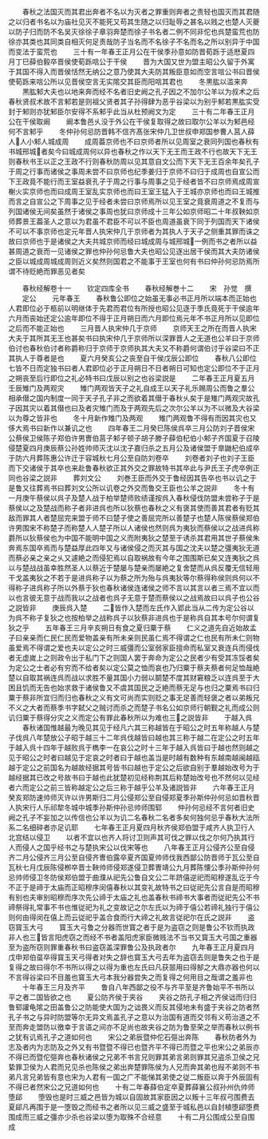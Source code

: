 <!-- { "loadSidebar": true } -->
　　春秋之法国灭而其君出奔者不名以为灭者之罪重则奔者之责轻也国灭而其君随之以归者书名以为庙社见灭不能死又苟其生随之以归耻辱之甚名以贱之也楚人灭夔以防子归而防不名吴灭徐徐子章羽奔楚而徐子书名者二例不同非佗也呉楚蛮荒也防徐亦其类也其同类自相灭何足责哉防子当名而不名徐子不名而名之所以别异于中国而变法于蛮荒也
　　三十有一年春王正月公在干侯季孙意如防晋荀跞于适厯夏四月丁巳薛伯毅卒晋侯使荀跞唁公于干侯
　　晋为大国又世为盟主昭公久留于外寓于其国不得入而晋侯恬然无纳公之意乃使其大夫防其叛臣意如而空言唁公书曰晋侯使荀跞来唁公所以见晋侯空言无实隂交其臣而阳唁其君也
　　冬黒肱以滥来奔
　　黒肱邾大夫也以地来奔而经不名者旧史阙之孔子因之不加尔公羊以为叔术之后春秋贤叔术故不言邾若是则祖父贤者其子孙得肆为恶乎谷梁以为别乎邾若黒肱实受封于邾则亦犹邾臣尔安得不系邾乎此当从杜预阙文为定
　　三十有二年春王正月公在干侯取阚
　　阚本鲁邑乆没于外公在干侯复取得之故曰取尔公羊以为邾邑经何不言邾乎
　　冬仲孙何忌防晋韩不信齐髙张宋仲几卫世叔申郑国参曹人莒人薛人人小邾人城成周
　　成周葢京师也不曰京师者所以见周室之衰同列国也春秋有书城邢城者矣今曰城成周何以异也春秋之作以天下无王而王政不行也故天下无王则春秋书王以正之王政不行则春秋防周以见其意自文公而下天下无王百余年矣孔子于周之行事而诸侯之事周未尝不曰京师也纪季姜归于京师不曰归于成周也自宣公而下王政竟不能行而王室益衰孔子于周之行事与周事之见于经者皆不曰京师焉成周宣榭火实京师也而曰成周王室乱实京师也而曰王室王猛入于王城亦京师也而曰王城推而言之自宣公之下周事之见于经者未尝曰京师焉所以见王室之竟衰周道之不复而与列国诸侯无间矣虽然于诸侯之事周也犹曰京师成十三年公如京师昭二十年叔鞅如京师葬景王葢圣人之意以为君虽不君臣不可以不臣也周道虽衰下同于列国而天下诸侯不可以不事京师也定元年晋人执宋仲几于京师者为其执人于天子之侧重其罪而诛之故曰京师也于是诸侯之大夫共城京师而经曰城成周与城邢城一例而书之者所以益甚周道之衰而一见诸侯之罪也仲孙何忌鲁大夫也昭公见逐出居干侯而其大夫防诸侯之臣以城成周城成周则近义矣然则国君之不能事于王室也何有书曰仲孙何忌防焉所谓不待贬絶而罪恶见者矣

　　春秋经解卷十一
　　钦定四库全书
　　春秋经解巻十二
　　宋　孙觉　撰
　　定公
　　元年春王
　　春秋鲁公即位之始虽无事必书正月所以端本而正始也人君即位必于柩前以明继体于先君而君位有所授也昭公见逐于季氏竟死于干侯逾年六月而丧始还定公逾年即位不得于正月朔日而六月即位焉元年不书正月所以见即位之后而不能正始也
　　三月晋人执宋仲几于京师
　　京师天王之所在而晋人执宋大夫于其所其无王也甚矣书曰执宋仲几于京师所以深罪晋人之无道也公羊曰于京师伯讨也春秋伯讨者称爵称归于京师于京师执其大夫又不称爵何谓伯讨乎谷梁曰不正其执人于尊者是也
　　夏六月癸亥公之丧至自干侯戊辰公即位
　　春秋八公即位七皆不日而定独书曰者人君即位必于正月朔日不日者朔日可知也定公即位不于正月之朔丧至后行即位之礼必特书曰戊辰以别之也谷梁説是
　　二年春王正月夏五月壬辰雉门及两观灾
　　雉门两观皆天子之礼自成王以天子礼乐赐周公而鲁之羣公相承僣之国内制度一同于天子孔子非之而欲着其僣于春秋乆矣于是雉门两观灾故孔子因其灾以着其僣也曰及者灾雉门而及于两观先后之次尔公羊以为不以微及大谷梁以为尊之皆非也
　　冬十月新作雉门及两观
　　雉门两观鲁不得有而因其灾也又侈大焉书曰新作以兼讥之也
　　四年春王二月癸巳陈侯呉卒三月公防刘子晋侯宋公蔡侯卫侯陈子郑伯许男曺伯莒子邾子顿子胡子滕子薛伯杞伯小邾子齐国夏于召陵侵楚夏四月庚辰蔡公孙姓帅师灭沈以沈子嘉归杀之五月公及诸侯盟于臯鼬杞伯成卒于防六月葬陈惠公许迁于容城秋七月公至自防刘卷卒
　　刘卷者刘子也刘子王臣而下交诸侯于其卒也来赴鲁春秋欲正其外交之罪故特书其卒此与尹氏王子虎卒例正同也谷梁之説非
　　葬刘文公
　　刘巻王臣而外交于鲁经因其告卒也书以讥之于是鲁又往葬焉书曰葬刘文公所以讥卷之外交而鲁交王臣也公羊之説非
　　冬十有一月庚午蔡侯以呉子及楚人战于柏举楚师败绩谨按呉入春秋侵伐防盟未尝称子于是蔡侯以之及楚战而称子者非进呉也所以狄蔡也春秋之义有褒其使而善其君者有贬其敌而罪其人者楚屈完来盟于师不曰楚子使之善屈完所以善楚子也楚人陈侯蔡侯郑伯许男围宋不称楚子而称楚人人楚子所以人诸侯也然则呉为夷狄而蔡侯以之战进呉称爵所以狄蔡侯也为中国不能明中国之义而附夷狄之楚至于诱杀其君用其世子蔡侯朱奔焉东国卒焉而与楚益厚此四年又与诸侯侵之而灭其与国之沈夫以楚之彊夷狄无道而蔡必亲之亲之乆又遽絶之而侵犯焉以自取祸故有今年之围围斯已矣又连夷狄之呉以与楚战战虽幸胜然圣人以蔡近于楚屡与楚亲而屡絶之复舍楚而从呉反覆无信轻用干戈盖夷狄之不若于是进呉称子以为蔡之所为殆与呉夷狄等尔蔡得称侯则呉何以不得称子进呉称子所以外蔡于狄也春秋诸侯连诸侯之师不言以其言以者三焉不宜以而以也言彼无意于战而我以之战者也呉子无意于楚而蔡侯以之战焉故曰以呉子也公谷之説皆非
　　庚辰呉入楚
　　二皆作入楚而左氏作入郢此当从二传为定公谷以为呉不称子复狄之也按柏举之战称呉子以狄蔡非进呉也于是称呉自其本号尔何谓复狄之乎
　　五年春王三月辛亥朔日有食之夏归粟于蔡
　　仁义之道先自近始故孟子曰亲亲而仁民仁民而爱物盖亲有所未亲则民虽仁焉不得谓之仁也民有所未仁则物虽爱焉不得谓之爱也夫以定公之时三威彊而公室弱家臣擅命而私室又衰连兵而侵伐者无虚嵗上之则政令出于私门下之则国人罢于奔命为定公之民者少有受其冻馁者矣为定公之士者必有穷而不给者矣以定公莫之恤而哀也乃归粟于蔡夫蔡者何足恤哉絶楚以自取其祸连呉而战以求胜不量其国小力弱以鬬楚不度其财窘粮乏以连呉至于大困且饥而无告也始求救于诸侯鲁又不虞其国民之乏絶而蔡无足与也归之粟焉书曰归粟于蔡非所宜归而归也春秋之义有文可尚而实则贬之事无足善而轻褒之者以弟叛兄不义之大者而蔡季书字弑父之贼讨而杀之而楚子书名公如京师行朝觐之礼而成公则讥归粟于蔡得分灾之义而定公有罪此春秋所以为难也三之説皆非
　　于越入呉
　　春秋诸国惟越最为晚见其见于经凡六其三称越皆在于昭公之时五年称越人与楚子伐呉八年楚放公子昭于越三十二年呉伐越皆曰越也其三称于越二在定公之时五年于越入呉十四年于越败呉于檇李一在哀公之时十三年于越入呉皆曰于越也然则越之见于昭公之时者曰越见于定哀之时者曰于越也盖当是时越有数种有东越南越闽越瓯越于定公之前国名为越故经据其号皆书曰越也于定公之后欲自别于羣越始改号为于越经据其已改之号故书曰于越也此犹楚初见经称荆其后称楚始改号也不然何以见经者六而定公之前三皆称越定公之后三称于越乎公羊及诸説皆非
　　六年春王正月癸亥郑防速帅师灭许以许男斯归二月公侵郑公至自侵郑夏季孙斯仲孙何忌如晋秋晋人执宋行人乐祁犂冬城中城季孙斯仲孙忌帅师围郓
　　仲孙何忌经不言何者旧史阙之孔子不妄加之以传信也公羊以为讥二名春秋二名者多矣何独何忌乎春秋大法所系二名细碎者亦足讥耶
　　七年春王正月夏四月秋齐侯郑伯盟于咸齐人执卫行人北宫结以侵卫
　　以者不宜以也齐人将讨卫则声其可伐之罪以伐之尔何乃执其行人而侵人之国乎经书之与楚执宋公以伐宋等也
　　八年春王正月公侵齐公至自侵齐二月公侵齐三月公至自侵齐曺伯露卒夏齐国夏帅师伐我西鄙公防晋师于瓦公至自瓦秋七月戊辰陈侵栁卒晋士鞅帅师侵郑遂侵卫葬曺靖公九月葬陈懐公季孙斯仲孙何忌帅师侵卫冬防侯郑伯盟于曲濮从祀先公鲁自文公二年跻僖逆祀而昭穆遂乱讫于今不正于是禘于太庙而正昭穆序闵僖春秋以其变礼故特书之曰従祀先公言自是而昭穆有别也夫审别昭穆而序次先公禘于太庙之礼也盖春秋书禘书大事者而従祀先公不书禘祭得礼常事不书也惟従祀为礼之变故记之尔左氏以为禘于僖公若禘礼独行于僖公则何由得闵在僖上而云従祀乎盖合食而行大禘之礼故言従祀尔在氏之説非
　　盗窃寳玉大弓
　　寳玉大弓鲁之分器而世寳之者于是为盗窃之则是鲁公不钦而执政非人也三皆言阳虎窃之而经不书者盖阳虎家臣微贱法不当书又寳玉大弓国之重器至为盗所窃则罪重春秋书曰盗窃盖深罪鲁公及执政者尔
　　九年春王正月夏四月戊申郑伯虿卒得寳玉天弓得者对失之辞也寳玉大弓去年为盗窃去则是鲁失之也于是复得之故曰得尔不书所以得之以得为重也左氏曰凡获噐用曰得郜之大鼎亦器也何以不言得谷梁曰不目羞也寳玉大弓本我分器尝失之而复得之何用目之哉谓之羞非也
　　十年春王三月及齐平
　　鲁自八年西鄙之役不与齐平至是齐鲁始平不书所以平之者二国皆欲之也
　　夏公防齐侯于夹谷
　　夹谷之防孔子相之齐侯诎而归归鲁郓讙龟隂之田盖鲁公之防能使大国为之诎畏义而反其侵地未有盛于夹谷之防者然孔子书之与异时防盟等尔无异文焉盖孔子之意以为治国有道而交邻有义苟治道之不至而奔走盟防以徼幸于言语之间亦不足尚也故夹谷之防为鲁至荣之举而春秋以例书之犹有讥焉孔子之道如何也
　　宋公之弟辰暨仲佗石彄出奔陈
　　春秋防者外为志及者内为志防及之外又有书暨暨不得已也暨齐平不得已而暨之平也宋公之弟辰亦不得已而暨佗彄奔也春秋诸侯之兄弟不书言兄则罪其弟言弟则罪其兄盗杀卫侯之兄絷罪卫侯为人君而兄见杀也陈侯之弟出奔楚罪陈侯为人兄而奔其弟也叚不弟则不书弟凡言兄弟皆有意也宋为人君有一国之广不能悌其弟使之従二叛臣以奔于外辰固有不得已者然宋公之兄道如何也
　　十有二年春薛伯定卒夏葬薛襄公叔孙州仇帅师堕郈
　　堕毁也是时三威之邑皆为城以自固故其家臣因之以叛十三年叔弓围费去夏郈凡再围于是一堕毁之而经书之者所以见三威之盛至于城私邑以自封植堕郈堕费围成而三威之彊亦少杀也谷梁以堕为取殊不合经意
　　十有二月公围成公至自围成
